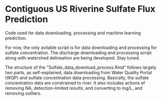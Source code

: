# Contiguous US Riverine Sulfate Flux Prediction
Code used for data downloading, processing and machine learning prediction.

For now, the only avilable script is for data downloading and processing for sulfate concentration. The discharge downloading and processing script along with watershed delineation are being developed. Stay tuned.

The structure of the "Sulfate_data_download_process.Rmd" follows largely two parts, as self-explained, data downloading from Water Quality Portal (WQP) and sulfate concentration data processing. Basically, the sulfate concentration data are constrained to river. It also includes actions of removing NA, detection-limited results, and converting to mg/L, and removing outliers. 
